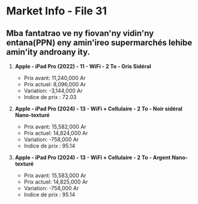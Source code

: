 # Market Info - File 31

## Mba fantatrao ve ny fiovan'ny vidin'ny entana(PPN) eny amin'ireo supermarchés lehibe amin'ity androany ity.

1. **Apple - iPad Pro (2022) - 11 - WiFi - 2 To - Gris Sidéral**
   - Prix avant: 11,240,000 Ar
   - Prix actuel: 8,096,000 Ar
   - Variation: -3,144,000 Ar
   - Indice de prix : 72.03

2. **Apple - iPad Pro (2024) - 13 - WiFi + Cellulaire - 2 To - Noir sidéral Nano-texturé**
   - Prix avant: 15,582,000 Ar
   - Prix actuel: 14,824,000 Ar
   - Variation: -758,000 Ar
   - Indice de prix : 95.14

3. **Apple - iPad Pro (2024) - 13 - WiFi + Cellulaire - 2 To - Argent Nano-texturé**
   - Prix avant: 15,583,000 Ar
   - Prix actuel: 14,825,000 Ar
   - Variation: -758,000 Ar
   - Indice de prix : 95.14

